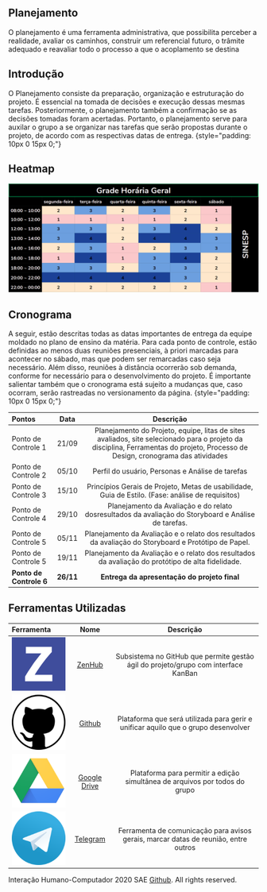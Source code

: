 
Planejamento
---------------

O planejamento é uma ferramenta administrativa, que possibilita perceber
a realidade, avaliar os caminhos, construir um referencial futuro, o
trâmite adequado e reavaliar todo o processo a que o acoplamento se
destina

Introdução 
---------------

 O Planejamento consiste da preparação, organização e estruturação do projeto. É essencial na tomada de decisões e execução dessas mesmas tarefas. Posteriormente, o planejamento também a confirmação se as decisões tomadas foram acertadas. Portanto, o planejamento serve para auxilar o grupo a se organizar nas tarefas que serão propostas durante o projeto, de acordo com as respectivas datas de entrega. {style="padding: 10px 0 15px 0;"}

Heatmap 
---------------

![heatmap](./images/heatmap.png)

Cronograma 
---------------

 A seguir, estão descritas todas as datas importantes de entrega da equipe moldado no plano de ensino da matéria. Para cada ponto de controle, estão definidas ao menos duas reuniões presenciais, à priori marcadas para acontecer no sábado, mas que podem ser remarcadas caso seja necessário. Além disso, reuniões à distância ocorrerão sob demanda, conforme for necessário para o desenvolvimento do projeto. É importante salientar também que o cronograma está sujeito a mudanças que, caso ocorram, serão rastreadas no versionamento da página. {style="padding: 10px 0 15px 0;"}

  Pontos  | Data |  Descrição 
  :--------- | :------: | :-------:
  Ponto de Controle 1 | 21/09 | Planejamento do Projeto, equipe, litas de sites avaliados, site selecionado para o projeto da disciplina, Ferramentas do projeto, Processo de Design, cronograma das atividades 
  Ponto de Controle 2 | 05/10 | Perfil do usuário, Personas e Análise de tarefas
  Ponto de Controle 3 | 15/10 |Princípios Gerais de Projeto, Metas de usabilidade, Guia de Estilo. (Fase: análise de requisitos)
  Ponto de Controle 4 | 29/10 | Planejamento da Avaliação e do relato dosresultados da avaliação do Storyboard e Análise de tarefas.
  Ponto de Controle 5 | 05/11 | Planejamento da Avaliação e o relato dos resultados da avaliação do Storyboard e Protótipo de Papel.
  Ponto de Controle 5 | 19/11 | Planejamento da Avaliação e o relato dos resultados da avaliação do protótipo de alta fidelidade.
  **Ponto de Controle 6** | **26/11** | **Entrega da apresentação do projeto final**

Ferramentas Utilizadas 
---------------
  Ferramenta  | Nome |  Descrição 
  :--------- | :------: | :-------:
  ![logo zenhub](./images/ZenHub_logo.png) | [ZenHub](https://www.zenhub.com) | Subsistema no GitHub que permite gestão ágil do projeto/grupo com interface KanBan
  ![logo GitHub](./images/GitHub_logo.png) | [Github](https://github.com/) | Plataforma que será utilizada para gerir e unificar aquilo que o grupo desenvolver
  ![logo Drive](./images/GoogleDrive_logo.png) | [Google Drive](https://www.google.com/intl/pt-BR/drive/) | Plataforma para permitir a edição simultânea de arquivos por todos do grupo
   ![logo telegram](./images/Telegram_logo.png) | [Telegram](https://web.telegram.org/#/login)| Ferramenta de comunicação para avisos gerais, marcar datas de reunião, entre outros

Interação Humano-Computador 2020 SAE
[Github](https://github.com/Interacao-Humano-Computador/2020.1-SAE/).
All rights reserved. 